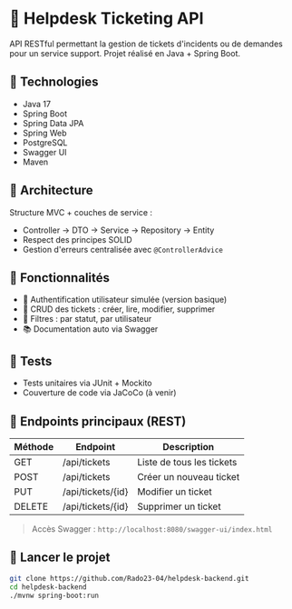 # 🎫 Helpdesk Ticketing API

API RESTful permettant la gestion de tickets d'incidents ou de demandes pour un service support. Projet réalisé en Java + Spring Boot.

## 🔧 Technologies

- Java 17
- Spring Boot
- Spring Data JPA
- Spring Web
- PostgreSQL
- Swagger UI
- Maven

## 📂 Architecture

Structure MVC + couches de service :
- Controller → DTO → Service → Repository → Entity
- Respect des principes SOLID
- Gestion d'erreurs centralisée avec `@ControllerAdvice`

## 🧱 Fonctionnalités

- 🔐 Authentification utilisateur simulée (version basique)
- 📄 CRUD des tickets : créer, lire, modifier, supprimer
- 🔎 Filtres : par statut, par utilisateur
- 📚 Documentation auto via Swagger

## 🧪 Tests

- Tests unitaires via JUnit + Mockito
- Couverture de code via JaCoCo (à venir)

## 🔌 Endpoints principaux (REST)

| Méthode | Endpoint         | Description              |
|---------|------------------|--------------------------|
| GET     | /api/tickets     | Liste de tous les tickets |
| POST    | /api/tickets     | Créer un nouveau ticket   |
| PUT     | /api/tickets/{id}| Modifier un ticket        |
| DELETE  | /api/tickets/{id}| Supprimer un ticket       |

> Accès Swagger : `http://localhost:8080/swagger-ui/index.html`

## 🏁 Lancer le projet

```bash
git clone https://github.com/Rado23-04/helpdesk-backend.git
cd helpdesk-backend
./mvnw spring-boot:run
